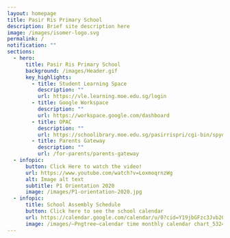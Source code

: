 ```yaml
---
layout: homepage
title: Pasir Ris Primary School
description: Brief site description here
image: /images/isomer-logo.svg
permalink: /
notification: ""
sections:
  - hero:
      title: Pasir Ris Primary School
      background: /images/Header.gif
      key_highlights:
        - title: Student Learning Space
          description: ""
          url: https://vle.learning.moe.edu.sg/login
        - title: Google Workspace
          description: ""
          url: https://workspace.google.com/dashboard
        - title: OPAC
          description: ""
          url: https://schoolibrary.moe.edu.sg/pasirrispri/cgi-bin/spydus.exe/MSGTRN/WPAC/HOME
        - title: Parents Gateway
          description: ""
          url: /for-parents/parents-gateway
  - infopic:
      button: Click Here to watch the video!
      url: https://www.youtube.com/watch?v=LoxmoqrnzWg
      alt: Image alt text
      subtitle: P1 Orientation 2020
      image: /images/P1-orientation-2020.jpg
  - infopic:
      title: School Assembly Schedule
      button: Click here to see the school calendar
      url: https://calendar.google.com/calendar/u/0?cid=Y19jbGFzc3Jvb20zZTEwMjIyMEBncm91cC5jYWxlbmRhci5nb29nbGUuY29t
      image: /images/—Pngtree—calendar time monthly calendar chart_5324170.png
---
```


